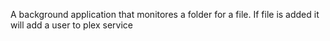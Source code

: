 A background application that monitores a folder for a file.
If file is added it will add a user to plex service
